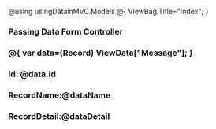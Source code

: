 @using usingDatainMVC.Models
@{
ViewBag.Title="Index";
}
<h3> Passing Data Form Controller<h3>
@{
var data=(Record) ViewData["Message"];
}
<h3> Id: @data.Id</h3>
<h3> RecordName:@dataName</h3>
<h3> RecordDetail:@dataDetail</h3>
